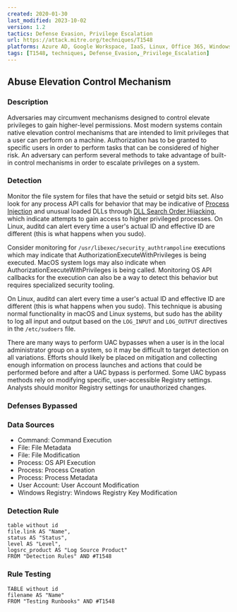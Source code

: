 ```yaml
---
created: 2020-01-30
last_modified: 2023-10-02
version: 1.2
tactics: Defense Evasion, Privilege Escalation
url: https://attack.mitre.org/techniques/T1548
platforms: Azure AD, Google Workspace, IaaS, Linux, Office 365, Windows, macOS
tags: [T1548, techniques, Defense_Evasion,_Privilege_Escalation]
---
```


## Abuse Elevation Control Mechanism

### Description

Adversaries may circumvent mechanisms designed to control elevate privileges to gain higher-level permissions. Most modern systems contain native elevation control mechanisms that are intended to limit privileges that a user can perform on a machine. Authorization has to be granted to specific users in order to perform tasks that can be considered of higher risk. An adversary can perform several methods to take advantage of built-in control mechanisms in order to escalate privileges on a system.

### Detection

Monitor the file system for files that have the setuid or setgid bits set. Also look for any process API calls for behavior that may be indicative of [Process Injection](https://attack.mitre.org/techniques/T1055) and unusual loaded DLLs through [DLL Search Order Hijacking](https://attack.mitre.org/techniques/T1574/001), which indicate attempts to gain access to higher privileged processes. On Linux, auditd can alert every time a user's actual ID and effective ID are different (this is what happens when you sudo).

Consider monitoring for <code>/usr/libexec/security_authtrampoline</code> executions which may indicate that AuthorizationExecuteWithPrivileges is being executed. MacOS system logs may also indicate when AuthorizationExecuteWithPrivileges is being called. Monitoring OS API callbacks for the execution can also be a way to detect this behavior but requires specialized security tooling.

On Linux, auditd can alert every time a user's actual ID and effective ID are different (this is what happens when you sudo). This technique is abusing normal functionality in macOS and Linux systems, but sudo has the ability to log all input and output based on the <code>LOG_INPUT</code> and <code>LOG_OUTPUT</code> directives in the <code>/etc/sudoers</code> file.

There are many ways to perform UAC bypasses when a user is in the local administrator group on a system, so it may be difficult to target detection on all variations. Efforts should likely be placed on mitigation and collecting enough information on process launches and actions that could be performed before and after a UAC bypass is performed. Some UAC bypass methods rely on modifying specific, user-accessible Registry settings. Analysts should monitor Registry settings for unauthorized changes.

### Defenses Bypassed



### Data Sources

  - Command: Command Execution
  -  File: File Metadata
  -  File: File Modification
  -  Process: OS API Execution
  -  Process: Process Creation
  -  Process: Process Metadata
  -  User Account: User Account Modification
  -  Windows Registry: Windows Registry Key Modification
### Detection Rule

```dataview
table without id
file.link AS "Name",
status AS "Status",
level AS "Level",
logsrc_product AS "Log Source Product"
FROM "Detection Rules" AND #T1548
```

### Rule Testing

```dataview
TABLE without id
filename AS "Name"
FROM "Testing Runbooks" AND #T1548
```

